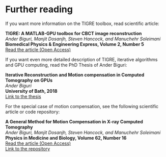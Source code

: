 Further reading
======

If you want more information on the TIGRE toolbox, read scientific article:

**TIGRE: A MATLAB-GPU toolbox for CBCT image reconstruction**\
*Ander Biguri, Manjit Dosanjh, Steven Hancock, and Manuchehr Soleimani*\
**Biomedical Physics & Engineering Express, Volume 2, Number 5**\
[Read the article (Open Access)][1]

If you want even more detailed description of TIGRE, iterative algorithms and GPU computing, read the PhD Thesis of Ander Biguri:

**Iterative Reconstruction and Motion compensation in Computed Tomography on GPUs**\
*Ander Biguri*\
**University of Bath, 2018**\
[Link to the thesis](https://github.com/AnderBiguri/PhDThesis) 

For the special case of motion compensation, see the following scientific article or code repository:

**A General Method for Motion Compensation in X-ray Computed Tomography**\
*Ander Biguri, Manjit Dosanjh, Steven Hancock, and Manuchehr Soleimani*\
**Physics in Medicine and Biology, Volume 62, Number 16**\
[Read the article (Open Access)][2]\
[Link to the repository][3]

[1]: http://iopscience.iop.org/article/10.1088/2057-1976/2/5/055010
[2]: http://iopscience.iop.org/article/10.1088/1361-6560/aa7675
[3]: https://github.com/AnderBiguri/MotionTIGRE